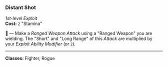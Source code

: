 ### Distant Shot
*1st-level Exploit*  
**Cost:** `2` "Stamina"  

🔷 — Make a *Ranged Weapon Attack* using a "Ranged Weapon" you are wielding. The "Short" and "Long Range" of this *Attack* are multiplied by your *Exploit Ability Modifier* (or `2`).

---

**Classes:** Fighter, Rogue
